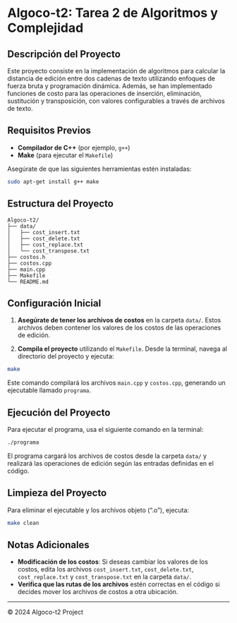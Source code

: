 # Algoco-t2: Tarea 2 de Algoritmos y Complejidad

## Descripción del Proyecto
Este proyecto consiste en la implementación de algoritmos para calcular la distancia de edición entre dos cadenas de texto utilizando enfoques de fuerza bruta y programación dinámica. Además, se han implementado funciones de costo para las operaciones de inserción, eliminación, sustitución y transposición, con valores configurables a través de archivos de texto.

## Requisitos Previos
- **Compilador de C++** (por ejemplo, `g++`)
- **Make** (para ejecutar el `Makefile`)

Asegúrate de que las siguientes herramientas estén instaladas:
```bash
sudo apt-get install g++ make
```

## Estructura del Proyecto
```
Algoco-t2/
├── data/
│   ├── cost_insert.txt
│   ├── cost_delete.txt
│   ├── cost_replace.txt
│   └── cost_transpose.txt
├── costos.h
├── costos.cpp
├── main.cpp
├── Makefile
└── README.md
```

## Configuración Inicial
1. **Asegúrate de tener los archivos de costos** en la carpeta `data/`. Estos archivos deben contener los valores de los costos de las operaciones de edición.

2. **Compila el proyecto** utilizando el `Makefile`. Desde la terminal, navega al directorio del proyecto y ejecuta:
```bash
make
```

Este comando compilará los archivos `main.cpp` y `costos.cpp`, generando un ejecutable llamado `programa`.

## Ejecución del Proyecto
Para ejecutar el programa, usa el siguiente comando en la terminal:
```bash
./programa
```
El programa cargará los archivos de costos desde la carpeta `data/` y realizará las operaciones de edición según las entradas definidas en el código.

## Limpieza del Proyecto
Para eliminar el ejecutable y los archivos objeto (“.o”), ejecuta:
```bash
make clean
```

## Notas Adicionales
- **Modificación de los costos**: Si deseas cambiar los valores de los costos, edita los archivos `cost_insert.txt`, `cost_delete.txt`, `cost_replace.txt` y `cost_transpose.txt` en la carpeta `data/`.
- **Verifica que las rutas de los archivos** estén correctas en el código si decides mover los archivos de costos a otra ubicación.

---
© 2024 Algoco-t2 Project
